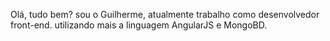 Olá, tudo bem?
sou o Guilherme, atualmente trabalho como desenvolvedor front-end.
utilizando mais a linguagem AngularJS e MongoBD.

<!---
GuidoGui7/GuidoGui7 is a ✨ special ✨ repository because its `README.md` (this file) appears on your GitHub profile.
You can click the Preview link to take a look at your changes.
--->
